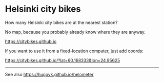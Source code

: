 # Helsinki city bikes

How many Helsinki city bikes are at the nearest station?

No map, because you probably already know where they are anyway.

https://citybikes.github.io

If you want to use it from a fixed-location computer, just add coords:

https://citybikes.github.io/?lat=60.168333&lon=24.95625

---

See also https://hugovk.github.io/helometer
